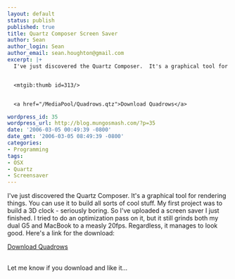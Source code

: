 ```yaml
---
layout: default
status: publish
published: true
title: Quartz Composer Screen Saver
author: Sean
author_login: Sean
author_email: sean.houghton@gmail.com
excerpt: |+
  I've just discovered the Quartz Composer.  It's a graphical tool for rendering things.  You can use it to build all sorts of cool stuff.  My first project was to build a 3D clock - seriously boring.  So I've uploaded a screen saver I just finished.  I tried to do an optimization pass on it, but it still grinds both my dual G5 and MacBook to a measly 20fps.  Regardless, it manages to look good.  Here's a link for the download:


  <mtgib:thumb id=313/>


  <a href="/MediaPool/Quadrows.qtz">Download Quadrows</a>

wordpress_id: 35
wordpress_url: http://blog.mungosmash.com/?p=35
date: '2006-03-05 00:49:39 -0800'
date_gmt: '2006-03-05 08:49:39 -0800'
categories:
- Programming
tags:
- OSX
- Quartz
- Screensaver
---
```

<p>I've just discovered the Quartz Composer.  It's a graphical tool for rendering things.  You can use it to build all sorts of cool stuff.  My first project was to build a 3D clock - seriously boring.  So I've uploaded a screen saver I just finished.  I tried to do an optimization pass on it, but it still grinds both my dual G5 and MacBook to a measly 20fps.  Regardless, it manages to look good.  Here's a link for the download:</p>
<p><mtgib:thumb id=313/></p>
<p><a href="/MediaPool/Quadrows.qtz">Download Quadrows</a></p>
<p><a id="more"></a><a id="more-35"></a><br />
Let me know if you download and like it...</p>
